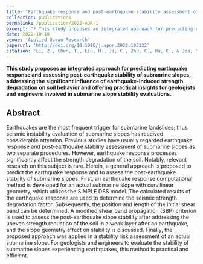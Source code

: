 ```yaml
---
title: "Earthquake response and post-earthquake stability assessment of submarine clay slopes"
collection: publications
permalink: /publication/2022-AOR-1
excerpt: '* This study proposes an integrated approach for predicting earthquake response and assessing post-earthquake stability of submarine slopes, addressing the significant influence of earthquake-induced strength degradation on soil behavior and offering practical insights for geologists and engineers involved in submarine slope stability evaluations.'
date: 2022-10-10
venue: 'Applied Ocean Research'
paperurl: 'http://doi.org/10.1016/j.apor.2022.103322'
citation: 'Li, Z., Chen, T., Liu, H., Ji, C., Zhu, C., Hu, C., & Jia, Y. (2022). Earthquake response and post-earthquake stability assessment of submarine clay slopes. Applied Ocean Research, 127, 103322. '
---
```


**This study proposes an integrated approach for predicting earthquake response and assessing post-earthquake stability of submarine slopes, addressing the significant influence of earthquake-induced strength degradation on soil behavior and offering practical insights for geologists and engineers involved in submarine slope stability evaluations.**

## Abstract
Earthquakes are the most frequent trigger for submarine landslides; thus, seismic instability evaluation of submarine slopes has received considerable attention. Previous studies have usually regarded earthquake response and post-earthquake stability assessment of submarine slopes as two separate procedures. However, earthquake response processes significantly affect the strength degradation of the soil. Notably, relevant research on this subject is rare. Herein, a general approach is proposed to predict the earthquake response and to assess the post-earthquake stability of submarine slopes. First, an earthquake response computational method is developed for an actual submarine slope with curvilinear geometry, which utilizes the SIMPLE DSS model. The calculated results of the earthquake response are used to determine the seismic strength degradation factor. Subsequently, the position and length of the initial shear band can be determined. A modified shear band propagation (SBP) criterion is used to assess the post-earthquake slope stability after addressing the uneven strength reduction of the soil in a weak layer after an earthquake, and the slope geometry effect on stability is discussed. Finally, the proposed approach was applied in a stability risk assessment of an actual submarine slope. For geologists and engineers to evaluate the stability of submarine slopes experiencing earthquakes, this method is practical and efficient.
